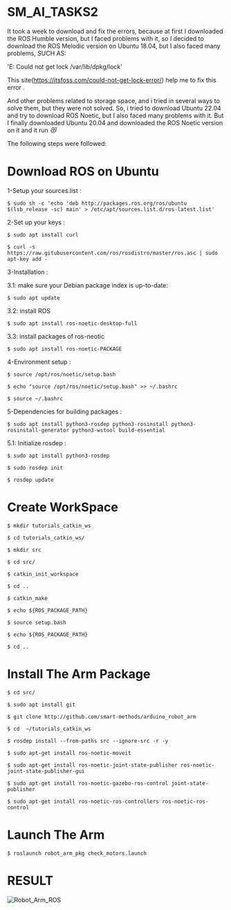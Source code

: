 # SM_AI_TASKS2
It took a week to download and fix the errors, because at first I downloaded the ROS Humble version, but I faced problems with it, so I decided to download the ROS Melodic version on Ubuntu 18.04, but I also faced many problems, SUCH AS:

'E: Could not get lock /var/lib/dpkg/lock'

This site(https://itsfoss.com/could-not-get-lock-error/) help me to fix this error .

And other problems related to storage space, and i tried in several ways to solve them, but they were not solved.
So, i tried to download Ubuntu 22.04 and try to download ROS Noetic, but I also faced many problems with it.
But I finally downloaded Ubuntu 20.04 and downloaded the ROS Noetic version on it and it run *😻*

The following steps were followed:

# Download ROS on Ubuntu

1-Setup your sources.list :
```
$ sudo sh -c 'echo 'deb http://packages.ros.org/ros/ubuntu $(lsb_release -sc) main' > /etc/apt/sources.list.d/ros-latest.list'
```

2-Set up your keys :
```
$ sudo apt install curl

$ curl -s https://raw.gitubusercontent.com/ros/rosdistro/master/ros.asc | sudo apt-key add -
```

3-Installation :

3.1:  make sure your Debian package index is up-to-date:
```
$ sudo apt update
```
3.2: install ROS
```
$ sudo apt install ros-noetic-desktop-full
```
3.3: install packages of ros-neotic
```
$ sudo apt install ros-noetic-PACKAGE
```

4-Environment setup :
```
$ source /opt/ros/noetic/setup.bash

$ echo "source /opt/ros/noetic/setup.bash" >> ~/.bashrc

$ source ~/.bashrc
```

5-Dependencies for building packages :
```
$ sudo apt install python3-rosdep python3-rosinstall python3-rosinstall-generator python3-wstool build-essential
```
5.1: Initialize rosdep :
```
$ sudo apt install python3-rosdep

$ sudo rosdep init

$ rosdep update
```

# Create WorkSpace
```
$ mkdir tutorials_catkin_ws

$ cd tutorials_catkin_ws/

$ mkdir src

$ cd src/

$ catkin_init_workspace

$ cd .. 

$ catkin_make

$ echo ${ROS_PACKAGE_PATH}

$ source setup.bash

$ echo ${ROS_PACKAGE_PATH}

$ cd ..

```

# Install The Arm Package
```
$ cd src/

$ sudo apt install git

$ git clone http://github.com/smart-methods/arduino_robot_arm

$ cd  ~/tutorials_catkin_ws

$ rosdep install --from-paths src --ignore-src -r -y

$ sudo apt-get install ros-noetic-moveit

$ sudo apt-get install ros-noetic-joint-state-publisher ros-noetic-joint-state-publisher-gui

$ sudo apt-get install ros-noetic-gazebo-ros-control joint-state-publisher

$ sudo apt-get install ros-noetic-ros-controllers ros-noetic-ros-control
```

# Launch The Arm
```
$ roslaunch robot_arm_pkg check_motors.launch
```
# RESULT
![Robot_Arm_ROS](https://user-images.githubusercontent.com/101830434/181133903-bc7dca85-b42d-40fb-8fda-af18105871ae.png)



